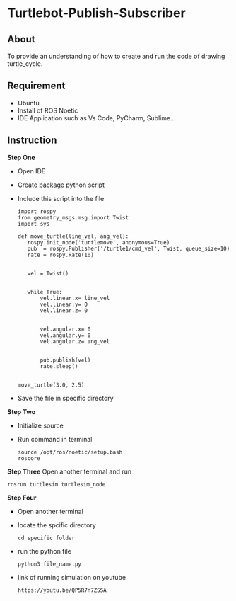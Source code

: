 # Turtlebot-Publish-Subscriber
## About
To provide an understanding of how to create and run the code of drawing turtle_cycle.

## Requirement
- Ubuntu
- Install of ROS Noetic
- IDE Application such as Vs Code, PyCharm, Sublime…

## Instruction
**Step One**
- Open IDE
- Create package python script 
- Include this script into the file
  
      import rospy
      from geometry_msgs.msg import Twist
      import sys
      
      def move_turtle(line_vel, ang_vel):
         rospy.init_node('turtlemove', anonymous=True)
         pub  = rospy.Publisher('/turtle1/cmd_vel', Twist, queue_size=10)
         rate = rospy.Rate(10)
      
      
         vel = Twist()
      
      
         while True:
             vel.linear.x= line_vel
             vel.linear.y= 0
             vel.linear.z= 0
      
      
             vel.angular.x= 0
             vel.angular.y= 0
             vel.angular.z= ang_vel
      
      
             pub.publish(vel)
             rate.sleep()
  
      
      move_turtle(3.0, 2.5)
  
- Save the file in specific directory

**Step Two**
- Initialize source
- Run command in terminal

      source /opt/ros/noetic/setup.bash
      roscore
  
**Step Three**
Open another terminal and run

    rosrun turtlesim turtlesim_node

**Step Four**
- Open another terminal
- locate the spcific directory

      cd specific folder
  
- run the python file

      python3 file_name.py

- link of running simulation on youtube

      https://youtu.be/QP5R7n7ZSSA
  




